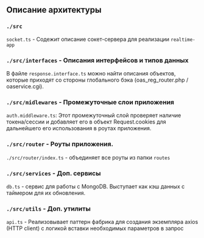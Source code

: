 ## Описание архитектуры

### `./src`
`socket.ts` - Содежит описание сокет-сервера для реализации `realtime-app`

### `./src/interfaces` - Описания интерфейсов и типов данных
В файле `response.interface.ts` можно найти описания объектов, которые приходят со стороны глобального бэка (oas_reg_router.php / oaservice.cgi).

### `./src/midlewares` - Промежуточные слои приложения
`auth.middleware.ts`: Этот промежуточный слой проверяет наличие токена/сессии и добавляет его в объект Request.cookies для дальнейшего его использования в роутах приложения.

### `./src/router` - Роуты приложения.
`./src/router/index.ts` - объединяет все роуты из папки `routes`

### `./src/services` - Доп. сервисы
`db.ts` - сервис для работы с MongoDB. Выступает как кэш данных с таймером для их обновления.

### `./src/utils` - Доп. утилиты
`api.ts` - Реализовывает паттерн фабрика для создания экземпляра axios (HTTP client) с логикой вставки необходимых параметров в запрос
 